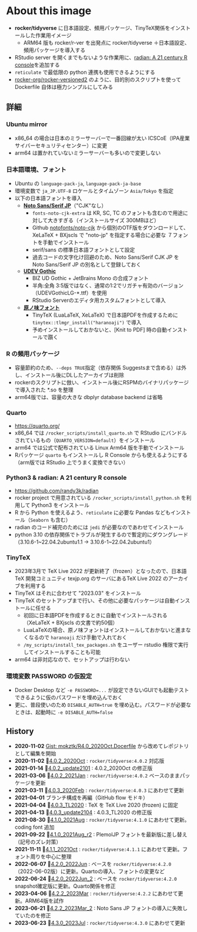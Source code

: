 # About this image

- **rocker/tidyverse** に日本語設定、頻用パッケージ、TinyTeX関係をインストールした作業用イメージ
    - ARM64 版も rocker/r-ver を出発点に rocker/tidyverse ＋日本語設定、頻用パッケージを導入する
- RStudio server を開くまでもないような作業用に、[radian: A 21 century R console](https://github.com/randy3k/radian)を追加する
- `reticulate` で最低限の python 連携も使用できるようにする
- [rocker-org/rocker-versioned2](https://github.com/rocker-org/rocker-versioned2) のように、目的別のスクリプトを使って Dockerfile 自体は極力シンプルにしてみる

## 詳細

### Ubuntu mirror

- x86_64 の場合は日本のミラーサーバーで一番回線が太い ICSCoE（IPA産業サイバーセキュリティセンター）に変更
- arm64 は置かれていないミラーサーバーも多いので変更しない

### 日本語環境、フォント

- Ubuntu の `language-pack-ja`, `language-pack-ja-base`
- 環境変数で `ja_JP.UTF-8` ロケールとタイムゾーン `Asia/Tokyo` を指定
- 以下の日本語フォントを導入
    - **[Noto Sans/Serif JP](https://fonts.google.com/noto/fonts)**（"CJK"なし）
        - `fonts-noto-cjk-extra` は KR, SC, TC のフォントも含むので用途に対して大きすぎる（インストールサイズ 300MBほど）
        - Github [notofonts/noto-cjk](https://github.com/notofonts/noto-cjk) から個別のOTF版をダウンロードして、XeLaTeX + BXjscls で "noto-jp" を指定する場合に必要な ７フォントを手動でインストール
        - serif/sans の標準日本語フォントとして設定
        - 過去コードの文字化け回避のため、Noto Sans/Serif CJK JP を Noto Sans/Serif JP の別名として登録しておく
    - **[UDEV Gothic](https://github.com/yuru7/udev-gothic)**
        - BIZ UD Gothic + JetBrains Mono の合成フォント
        - 半角:全角 3:5版ではなく、通常の1:2でリガチャ有効のバージョン（UDEVGothicLG-*.ttf）を使用
        - RStudio Serverのエディタ用カスタムフォントとして導入
    - **[原ノ味フォント](https://github.com/trueroad/HaranoAjiFonts)**
        - TinyTeX (LuaLaTeX, XeLaTeX) で日本語PDFを作成するために `tinytex::tlmgr_install("haranoaji")` で導入
        - 予めインストールしておかないと、[Knit to PDF] 時の自動インストールで躓く

### R の頻用パッケージ

- 容量節約のため、`--deps TRUE`指定（依存関係 Suggestsまで含める）は外し、インストール後にDLしたアーカイブは削除
- rockerのスクリプトに倣い、インストール後にRSPMのバイナリパッケージで導入された *.so を整理
- arm64版では、容量の大きな dbplyr database backend は省略

### Quarto
- https://quarto.org/
- x86_64 では `/rocker_scripts/install_quarto.sh` で RStudio にバンドルされているもの（`QUARTO_VERSION=default`）をインストール
- arm64 では公式で配布されている Linux Arm64 版を手動でインストール
- Rパッケージ `quarto` もインストールし R Console からも使えるようにする（arm版では RStudio 上でうまく変換できない）

### Python3 & radian: A 21 century R console

- https://github.com/randy3k/radian
- rocker project で用意されている `/rocker_scripts/install_python.sh` を利用して Python3 をインストール
- R から Python を使えるよう、`reticulate` に必要な Pandas などもインストール（`Seaborn` も含む）
- radian のコード補完のためには `jedi` が必要なのであわせてインストール
- python 3.10 の依存関係でトラブルが発生するので暫定的にダウングレード（3.10.6-1\~22.04.2ubuntu1.1 -> 3.10.6-1\~22.04.2ubuntu1）

### TinyTeX

- 2023年3月で TeX Live 2022 が更新終了（frozen）となったので、日本語 TeX 開発コミュニティ texjp.org のサーバにあるTeX Live 2022 のアーカイブを利用する
- TinyTeX はそれに合わせて "2023.03" をインストール
- TinyTeX のセットアップまで行い、その他に必要なパッケージは自動インストールに任せる
    - 初回に日本語PDFを作成するときに自動でインストールされる（XeLaTeX + BXjscls の文書で約50個）
    - LuaLaTeXの場合、原ノ味フォントはインストールしておかないと進まなくなるので `haranoaji` だけ手動で入れておく
    - `/my_scripts/install_tex_packages.sh` をユーザー rstudio 権限で実行してインストールすることも可能
- arm64 は非対応なので、セットアップは行わない

### 環境変数 PASSWORD の仮設定

- Docker Desktop など `-e PASSWORD=...` が設定できないGUIでも起動テストできるように仮のパスワードを埋め込んでおく
- 更に、普段使いのため `DISABLE_AUTH=true` を埋め込む。パスワードが必要なときは、起動時に `-e DISABLE_AUTH=false`

## History

- **2020-11-02** [Gist: mokztk/R4.0_2020Oct.Docerfile](https://gist.github.com/mokztk/be9e0d8982fd32987dbb5c9552a9d4a7) から改めてレポジトリとして編集を開始
- **2020-11-02** :bookmark:[4.0.2_2020Oct](https://github.com/mokztk/RStudio_docker/releases/tag/4.0.2_2020Oct) : `rocker/tidyverse:4.0.2` 対応版 
- **2021-01-14** :bookmark:[4.0.2_update2101](https://github.com/mokztk/RStudio_docker/releases/tag/4.0.2_update2101) : 4.0.2_2020Oct の修正版 
- **2021-03-06** :bookmark:[4.0.2_2021Jan](https://github.com/mokztk/RStudio_docker/releases/tag/4.0.2_2021Jan) : `rocker/tidyverse:4.0.2` ベースのままパッケージを更新
- **2021-03-11** :bookmark:[4.0.3_2020Feb](https://github.com/mokztk/RStudio_docker/releases/tag/4.0.3_2021Feb) : `rocker/tidyverse:4.0.3` にあわせて更新
- **2021-04-01**  ブランチ構成を再編（GitHub flow モドキ）
- **2021-04-04** :bookmark:[4.0.3_TL2020](https://github.com/mokztk/RStudio_docker/releases/tag/4.0.3_TL2020) : TeX を TeX Live 2020 (frozen) に固定
- **2021-04-13** :bookmark:[4.0.3_update2104](https://github.com/mokztk/RStudio_docker/releases/tag/4.0.3_update2104) : 4.0.3_TL2020 の修正版
- **2021-08-30** :bookmark:[4.1.0_2021Aug](https://github.com/mokztk/RStudio_docker/releases/tag/4.1.0_2021Aug) : `rocker/tidyverse:4.1.0` にあわせて更新。coding font 追加
- **2021-09-22** :bookmark:[4.1.0_2021Aug_r2](https://github.com/mokztk/RStudio_docker/releases/tag/4.1.0_2021Aug_r2) : PlemolJP フォントを最新版に差し替え（記号のズレ対策）
- **2021-11-11** :bookmark:[4.1.1_2021Oct](https://github.com/mokztk/RStudio_docker/releases/tag/4.1.1_2021Oct) : `rocker/tidyverse:4.1.1` にあわせて更新。フォント周りを中心に整理
- **2022-06-07** :bookmark:[4.2.0_2022Jun](https://github.com/mokztk/RStudio_docker/releases/tag/4.2.0_2022Jun) : ベースを `rocker/tidyverse:4.2.0` （2022-06-02版）に更新。Quartoの導入、フォントの変更など
- **2022-06-24** :bookmark:[4.2.0_2022Jun_2](https://github.com/mokztk/RStudio_docker/releases/tag/4.2.0_2022Jun_2) : ベースを `rocker/tidyverse:4.2.0` snapshot確定版に更新。Quarto関係を修正
- **2023-04-06** :bookmark:[4.2.2_2023Mar](https://github.com/mokztk/RStudio_docker/releases/tag/4.2.2_2023Mar) : `rocker/tidyverse:4.2.2` にあわせて更新。ARM64版を試作
- **2023-06-21** :bookmark:[4.2.2_2023Mar_2](https://github.com/mokztk/RStudio_docker/releases/tag/4.2.2_2023Mar_2) : Noto Sans JP フォントの導入に失敗していたのを修正
- **2023-06-23** :bookmark:[4.3.0_2023Jul](https://github.com/mokztk/RStudio_docker/releases/tag/4.3.0_2023Jul) : `rocker/tidyverse:4.3.0` にあわせて更新
